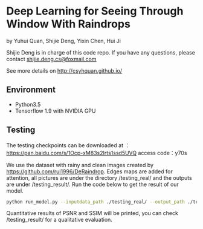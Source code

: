 # Deep Learning for Seeing Through Window With Raindrops
by Yuhui Quan, Shijie Deng, Yixin Chen, Hui Ji

Shijie Deng is in charge of this code repo. If you have any questions, please contact shijie.deng.cs@foxmail.com

See more details on http://csyhquan.github.io/

## Environment
- Python3.5
- Tensorflow 1.9 with NVIDIA GPU


## Testing
The testing checkpoints can be downloaded at ：https://pan.baidu.com/s/1Ocp-xM83s2Irts1ssd5UVQ 
access code：y70s 

We use the dataset with rainy and clean images created by https://github.com/rui1996/DeRaindrop.  Edges maps are added for attention, all pictures are under the directory /testing_real/ and the outputs are under /testing_result/.
Run the code below to get the result of our model.
```bash
python run_model.py --inputdata_path ./testing_real/ --output_path ./testing_result
```
Quantitative results of PSNR and SSIM will be printed, you can check /testing_result/ for a qualitative evaluation.
